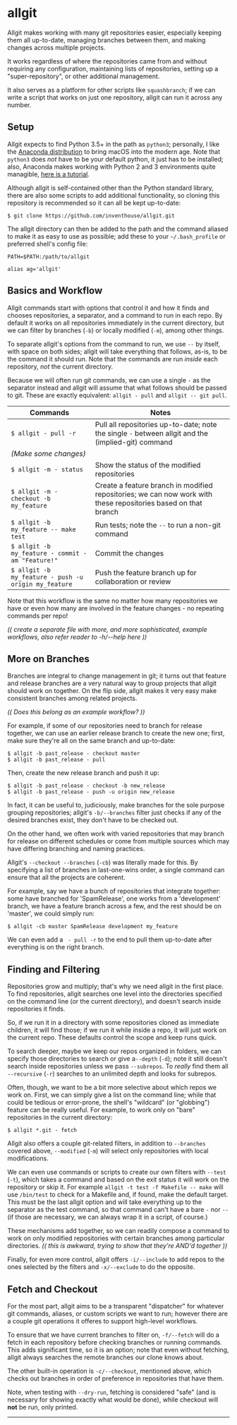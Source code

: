 allgit
======
Allgit makes working with many git repositories easier, especially keeping them all up-to-date, managing branches between them, and making changes across multiple projects.

It works regardless of where the repositories came from and without requiring any configuration, maintaining lists of repositories, setting up a "super-repository", or other additional management.

It also serves as a platform for other scripts like `squashbranch`; if we can write a script that works on just one repository, allgit can run it across any number.


Setup
-----
Allgit expects to find Python 3.5+ in the path as `python3`; personally, I like the [Anaconda distribution](https://www.anaconda.com/download/) to bring macOS into the modern age.  Note that `python3` does _not_ have to be your default python, it just has to be installed; also, Anaconda makes working with Python 2 and 3 environments quite managible, [here is a tutorial](https://docs.anaconda.com/anaconda/navigator/tutorials/manage-environments/).

Although allgit is self-contained other than the Python standard library, there are also some scripts to add additional functionality, so cloning this repository is recommended so it can all be kept up-to-date:

`$ git clone https://github.com/inventhouse/allgit.git`

The allgit directory can then be added to the path and the command aliased to make it as easy to use as possible; add these to your `~/.bash_profile` or preferred shell's config file:

`PATH=$PATH:/path/to/allgit`

`alias ag='allgit'`


Basics and Workflow
-------------------
Allgit commands start with options that control it and how it finds and chooses repositories, a separator, and a command to run in each repo.  By default it works on all repositories immediately in the current directory, but we can filter by branches (`-b`) or locally modified (`-m`), among other things.

To separate allgit's options from the command to run, we use `--` by itself, with space on both sides; allgit will take everything that follows, as-is, to be the command it should run.  Note that the commands are run _inside_ each repository, _not_ the current directory.

Because we will often run git commands, we can use a single `-` as the separator instead and allgit will assume that what follows should be passed to git.  These are exactly equivalent: `allgit - pull` and `allgit -- git pull`.

| Commands                                           | Notes |
|----------------------------------------------------|-------|
|`$ allgit - pull -r`                                | Pull all repositories up-to-date; note the single `-` between allgit and the (implied-git) command
|_(Make some changes)_                               ||
|`$ allgit -m - status`                              | Show the status of the modified repositories
|`$ allgit -m - checkout -b my_feature`              | Create a feature branch in modified repositories; we can now work with these repositories based on that branch
|`$ allgit -b my_feature -- make test`               | Run tests; note the `--` to run a non-git command
|`$ allgit -b my_feature - commit -am "Feature!"`    | Commit the changes
|`$ allgit -b my_feature - push -u origin my_feature`| Push the feature branch up for collaboration or review

Note that this workflow is the same no matter how many repositories we have or even how many are involved in the feature changes - no repeating commands per repo!

_(( create a separate file with more, and more sophisticated, example workflows, also refer reader to -h/--help here ))_


More on Branches
----------------
Branches are integral to change management in git; it turns out that feature and release branches are a very natural way to group projects that allgit should work on together.  On the flip side, allgit makes it very easy make consistent branches among related projects.

_(( Does this belong as an example workflow? ))_

For example, if some of our repositories need to branch for release together, we can use an earlier release branch to create the new one; first, make sure they're all on the same branch and up-to-date:

```
$ allgit -b past_release - checkout master
$ allgit -b past_release - pull
```

Then, create the new release branch and push it up:

```
$ allgit -b past_release - checkout -b new_release
$ allgit -b past_release - push -u origin new_release
```

In fact, it can be useful to, judiciously, make branches for the sole purpose grouping repositories; allgit's `-b/--branches` filter just checks if any of the desired branches exist, they don't have to be checked out.

On the other hand, we often work with varied repositories that may branch for release on different schedules or come from multiple sources which may have differing branching and naming practices.

Allgit's `--checkout --branches` (`-cb`) was literally made for this.  By specifying a list of branches in last-one-wins order, a single command can ensure that all the projects are coherent.

For example, say we have a bunch of repositories that integrate together: some have branched for 'SpamRelease', one works from a 'development' branch, we have a feature branch across a few, and the rest should be on 'master', we could simply run:

`$ allgit -cb master SpamRelease development my_feature`

We can even add a ` - pull -r` to the end to pull them up-to-date after everything is on the right branch.


Finding and Filtering
---------------------
Repositories grow and multiply; that's why we need allgit in the first place.  To find repositories, allgit searches one level into the directories specified on the command line (or the current directory), and doesn't search inside repositories it finds.

So, if we run it in a directory with some repositories cloned as immediate children, it will find those; if we run it while inside a repo, it will just work on the current repo.  These defaults control the scope and keep runs quick.

To search deeper, maybe we keep our repos organized in folders, we can specify those directories to search or give a`--depth` (`-d`); note it still doesn't search inside repositories unless we pass `--subrepos`.  To _really_ find them all `--recursive` (`-r`) searches to an unlimited depth and looks for subrepos.

Often, though, we want to be a bit more selective about which repos we work on.  First, we can simply give a list on the command line; while that could be tedious or error-prone, the shell's "wildcard" (or "globbing") feature can be really useful.  For example, to work only on "bare" repositories in the current directory:

`$ allgit *.git - fetch`

Allgit also offers a couple git-related filters, in addition to `--branches` covered above, `--modified` (`-m`) will select only repositories with local modifications.

We can even use commands or scripts to create our own filters with `--test` (`-t`), which takes a command and based on the exit status it will work on the repository or skip it.  For example `allgit -t test -f Makefile -- make` will use `/bin/test` to check for a Makefile and, if found, make the default target.  This must be the last allgit option and will take everything up to the separator as the test command, so that command can't have a bare `-` nor `--` (if those are necessary, we can always wrap it in a script, of course.)

These mechanisms add together, so we can readily compose a command to work on only modified repositories with certain branches among particular directories.  _(( this is awkward, trying to show that they're AND'd together ))_

Finally, for even more control, allgit offers `-i/--include` to add repos to the ones selected by the filters and `-x/--exclude` to do the opposite.


Fetch and Checkout
------------------
For the most part, allgit aims to be a transparent "dispatcher" for whatever git commands, aliases, or custom scripts we want to run; however there are a couple git operations it offeres to support high-level workflows.

To ensure that we have current branches to filter on, `-f/--fetch` will do a fetch in each repository before checking branches or running commands.  This adds significant time, so it is an option; note that even without fetching, allgit always searches the remote branches our clone knows about.

The other built-in operation is `-c/--checkout`, mentioned above, which checks out branches in order of preference in repositories that have them.

Note, when testing with `--dry-run`, fetching is considered "safe" (and is necessary for showing exactly what would be done), while checkout will **not** be run, only printed.


---
